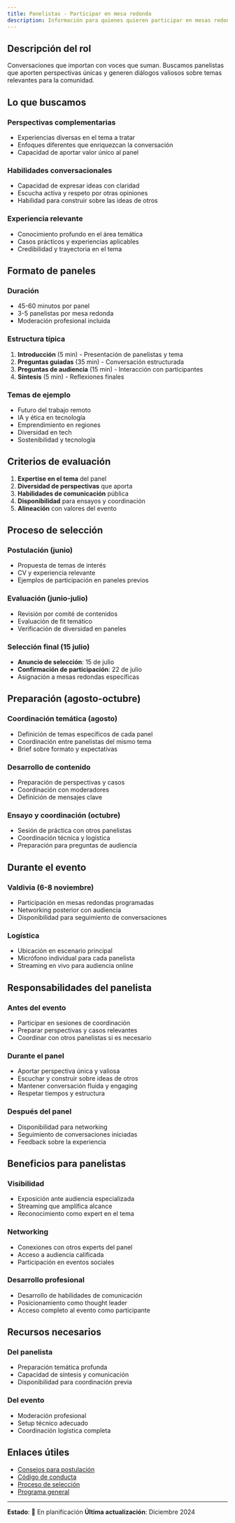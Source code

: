 ```yaml
---
title: Panelistas - Participar en mesa redonda
description: Información para quienes quieren participar en mesas redondas y paneles de discusión
---
```


## Descripción del rol

Conversaciones que importan con voces que suman. Buscamos panelistas que aporten perspectivas únicas y generen diálogos valiosos sobre temas relevantes para la comunidad.

## Lo que buscamos

### **Perspectivas complementarias**
- Experiencias diversas en el tema a tratar
- Enfoques diferentes que enriquezcan la conversación
- Capacidad de aportar valor único al panel

### **Habilidades conversacionales**
- Capacidad de expresar ideas con claridad
- Escucha activa y respeto por otras opiniones
- Habilidad para construir sobre las ideas de otros

### **Experiencia relevante**
- Conocimiento profundo en el área temática
- Casos prácticos y experiencias aplicables
- Credibilidad y trayectoria en el tema

## Formato de paneles

### **Duración**
- 45-60 minutos por panel
- 3-5 panelistas por mesa redonda
- Moderación profesional incluida

### **Estructura típica**
1. **Introducción** (5 min) - Presentación de panelistas y tema
2. **Preguntas guiadas** (35 min) - Conversación estructurada
3. **Preguntas de audiencia** (15 min) - Interacción con participantes
4. **Síntesis** (5 min) - Reflexiones finales

### **Temas de ejemplo**
- Futuro del trabajo remoto
- IA y ética en tecnología
- Emprendimiento en regiones
- Diversidad en tech
- Sostenibilidad y tecnología

## Criterios de evaluación

1. **Expertise en el tema** del panel
2. **Diversidad de perspectivas** que aporta
3. **Habilidades de comunicación** pública
4. **Disponibilidad** para ensayos y coordinación
5. **Alineación** con valores del evento

## Proceso de selección

### **Postulación (junio)**
- Propuesta de temas de interés
- CV y experiencia relevante
- Ejemplos de participación en paneles previos

### **Evaluación (junio-julio)**
- Revisión por comité de contenidos
- Evaluación de fit temático
- Verificación de diversidad en paneles

### **Selección final (15 julio)**
- **Anuncio de selección**: 15 de julio
- **Confirmación de participación**: 22 de julio
- Asignación a mesas redondas específicas

## Preparación (agosto-octubre)

### **Coordinación temática (agosto)**
- Definición de temas específicos de cada panel
- Coordinación entre panelistas del mismo tema
- Brief sobre formato y expectativas

### **Desarrollo de contenido**
- Preparación de perspectivas y casos
- Coordinación con moderadores
- Definición de mensajes clave

### **Ensayo y coordinación (octubre)**
- Sesión de práctica con otros panelistas
- Coordinación técnica y logística
- Preparación para preguntas de audiencia

## Durante el evento

### **Valdivia (6-8 noviembre)**
- Participación en mesas redondas programadas
- Networking posterior con audiencia
- Disponibilidad para seguimiento de conversaciones

### **Logística**
- Ubicación en escenario principal
- Micrófono individual para cada panelista
- Streaming en vivo para audiencia online

## Responsabilidades del panelista

### **Antes del evento**
- Participar en sesiones de coordinación
- Preparar perspectivas y casos relevantes
- Coordinar con otros panelistas si es necesario

### **Durante el panel**
- Aportar perspectiva única y valiosa
- Escuchar y construir sobre ideas de otros
- Mantener conversación fluida y engaging
- Respetar tiempos y estructura

### **Después del panel**
- Disponibilidad para networking
- Seguimiento de conversaciones iniciadas
- Feedback sobre la experiencia

## Beneficios para panelistas

### **Visibilidad**
- Exposición ante audiencia especializada
- Streaming que amplifica alcance
- Reconocimiento como expert en el tema

### **Networking**
- Conexiones con otros experts del panel
- Acceso a audiencia calificada
- Participación en eventos sociales

### **Desarrollo profesional**
- Desarrollo de habilidades de comunicación
- Posicionamiento como thought leader
- Acceso completo al evento como participante

## Recursos necesarios

### **Del panelista**
- Preparación temática profunda
- Capacidad de síntesis y comunicación
- Disponibilidad para coordinación previa

### **Del evento**
- Moderación profesional
- Setup técnico adecuado
- Coordinación logística completa

## Enlaces útiles

- [Consejos para postulación](https://9punto5.cl/blog/speakers-talleres-2025/)
- [Código de conducta](/recursos/guias/code-of-conduct/)
- [Proceso de selección](/areas/contenidos/seleccion/)
- [Programa general](/areas/contenidos/programa/)

---

**Estado**: 🚧 En planificación
**Última actualización**: Diciembre 2024